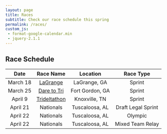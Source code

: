 ```yaml
---
layout: page
title: Races
subtitle: Check our race schedule this spring
permalink: /races/
custom_js:
 - format-google-calendar.min
 - jquery-2.1.1
---
```

## Race Schedule

|   Date   |  Race Name   |     Location    |      Race Type     |
|:--------:|:------------:|:---------------:|:------------------:|
| March 18 | [LaGrange](https://runsignup.com/Race/GA/Lagrange/LaGrangeSprintTriathlon)  |   LaGrange, GA  |       Sprint       |
| March 25 | [Dare to Tri](https://runsignup.com/Race/GA/FortGordon/DaretoTriTriathlon) | Fort Gordon, GA |       Sprint       |
|  April 9 | [Trideltathon](https://runsignup.com/Race/TN/Knoxville/TriDeltathon) |  Knoxville, TN  |       Sprint       |
| April 21 |  Nationals   |  Tuscaloosa, AL | Draft Legal Sprint |
| April 22 |  Nationals   |  Tuscaloosa, AL |       Olympic      |
| April 22 |  Nationals   |  Tuscaloosa, AL |  Mixed Team Relay  |
